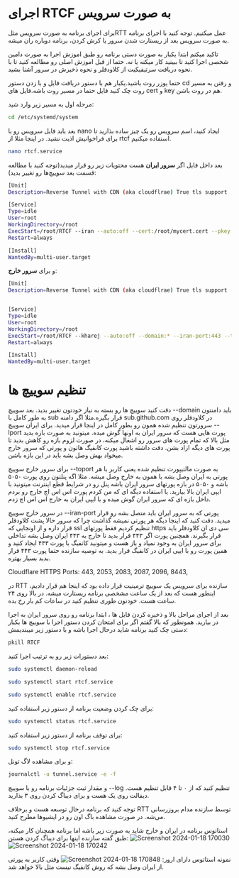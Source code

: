 
# اجرای RTCF به صورت سرویس
برای اجرای برنامه به صورت سرویس مثلRTT عمل میکنیم. توجه کنید با اجرای برنامه به صورت سرویس بعد از ریستارت شدن سرور یا کرش کردن، برنامه دوباره ران میشه.

تاکید میکنم ابتدا یکبار به صورت دستی برنامه رو طبق اموزش اجرا به صورت دامین شخصی اجرا کنید تا ببینید کار میکنه یا نه. حتما از قبل اموزش اصلی رو مطالعه کنید تا با نحوه دریافت سرتیفیکیت از کلاودفلر و نحوه ذخیرش در سرور آشنا بشید.

حتما یوزر روت باشید.یکبار هم با دستور دریافت فایل و با زدن دستور cd و رفتن به مسیر روت چک کنید فایل حتما در مسیر روت باشه.فایل های cert و key هم در روت باشن.

مرحله اول به مسیر زیر وارد شید:
```sh
cd /etc/systemd/system
```

بعد باید فایل سرویس رو با nano ایجاد کنید، اسم سرویس رو یک چیز ساده بذارید تا برای فراخوانیش اذیت نشید. در اینجا مثلا از rtcf  استفاده میکنیم.
```sh
nano rtcf.service
```

بعد داخل فایل اگر **سرور ایران** هست محتویات زیر رو قرار میدید(توجه کنید با مطالعه قسمت بعد سوییچ‌ها رو تغییر بدید):

```sh
[Unit]
Description=Reverse Tunnel with CDN (aka cloudflrae) True tls support

[Service]
Type=idle
User=root
WorkingDirectory=/root
ExecStart=/root/RTCF --iran --auto:off --cert:/root/mycert.cert --pkey:/root/mykey.key --domain:* --lport:23-65535  --password:123456a --terminate:24
Restart=always

[Install]
WantedBy=multi-user.target
```

و برای **سرور خارج**:

```sh
[Unit]
Description=Reverse Tunnel with CDN (aka cloudflrae) True tls support


[Service]
Type=idle
User=root
WorkingDirectory=/root
ExecStart=/root/RTCF --kharej --auto:off --domain:* --iran-port:443 --toip:127.0.0.1 --toport:multiport --password:123456a --terminate:24
Restart=always

[Install]
WantedBy=multi-user.target
```
# تنظیم سوییچ ها

دقت کنید سوییچ ها رو بسته به نیاز خودتون تغییر بدید. بعد سوییچ --domain باید دامنتون به طور کامل با sub قرار بگیره.مثلا اگر دامنه sub.github.com در کلاودفلر روی سرورتون تنظیم شده همون رو بطور کامل در اینجا قرار میدید. برای ایران سوییچ --lport پورت هایی هست که سرور ایران به اونها گوش میده. میتونید به صورت بازه بدید مثل بالا که تمام پورت های سرور رو اشغال میکنه، در صورت لزوم بازه رو کاهش بدید تا پورت های دیگه ازاد بشن. دقت داشته باشید پورت کانفیگ هاتون و پورتی که سرور خارج میخواد بهش وصل بشه باید در این بازه باشن.

برای سرور خارج سوییچ --toport به صورت مالتیپورت تنظیم شده یعنی کاربر با هر پورتی به ایران وصل بشه با همون به خارج وصل میشه. مثلا اگه پنلتون روی پورت ۵۰۵۰ باشه و ۵۰۵۰ در بازه پورتهای سرور ایران باشه پنل رو در شرایط قطع اینترنت میتونید با ایپی ایران بالا بیارید. یا استفاده دیگه ای که من کردم پورت اس اس اچ خارج رو بردم داخل بازه ای که سرور ایران گوش میده و با ایپی ایران به خارج اس اس اچ زدم.

در سرور خارج سوییچ --iran-port پورتی که به سرور ایران باید متصل بشه رو قرار میدید. دقت کنید که اینجا دیگه هر پورتی نمیشه گذاشت چرا که سرور حالا پشت کلاودفلر قرار داره و از اونجایی که ssl تنظیم کردیم فقط پورتهای https سی دی ان کلاودفلر باید قرار بگیرند. همچنین پورت اگر ۴۴۳ قرار بدید تا خارج به ۴۴۳ ایران وصل بشه تداخلی برای سرور ایران به وجود نمیاد و باز هست و میتونید کانفیگ با پورت ۴۴۳ ایجاد کنید و همین پورت رو با ایپی ایران در کانفیگ قرار بدید. به توصیه سازنده حتما پورت ۴۴۳ قرار بدید بسیار بهتره.

Cloudflare HTTPS Ports: 443, 2053, 2083, 2087, 2096, 8443,

در RTT سازنده برای سرویس یک سوییچ ترمینیت قرار داده بود که اینجا هم قرار دادیم، اینطور هست که بعد از یک ساعت مشخصی برنامه ریستارت میشه. در بالا روی ۲۴ ساعت هست. خودتون طوری تنظیم کنید در ساعات کم بار رخ بده.

بعد از اجرای مراحل بالا و ذخیره کردن فایل ها ، ابتدا برنامه رو روی سرور ایران به اجرا در بیارید. همونطور که بالا گفتم اگر برای امتحان کردن دستور اجرا با سوییچ ها یکبار دستی چک کنید برنامه شاید درحال اجرا باشه و با دستور زیر میبندیمش:
```sh
pkill RTCF
```
بعد دستورات زیر رو به ترتیب اجرا کنید:

```sh
sudo systemctl daemon-reload
```
```sh
sudo systemctl start rtcf.service
```
```sh
sudo systemctl enable rtcf.service
```

برای چک کردن وضعیت برنامه از دستور زیر استفاده کنید:

```sh
sudo systemctl status rtcf.service
```

برای توقف برنامه از دستور زیر استفاده کنید:

```sh
sudo systemctl stop rtcf.service
```

و برای مشاهده لاگ تونل:

```sh
journalctl -u tunnel.service -e -f
```

و مقدار ثبت جزئیات برنامه رو با سوییچ --log تنظیم کنید که از ۰ تا ۴ قابل تنظیم هست. دیفالت روی یک هست و برای دیباگ کردن روی ۳ بذارید.

توجه کنید که برنامه درحال توسعه هست و برخلاف RTT توسط سازنده مدام بروزرسانی می‌شه. در صورت مشاهده باگ اون رو در ایشیوها مطرح کنید.

استاتوس برنامه در ایران و خارج شاید به صورت زیر باشه اما برنامه همچنان کار میکنه، طبق گفته سازنده اینها برای دیباگ کردن هستن:
![Screenshot 2024-01-18 170030](https://github.com/radkesvat/RTCF/assets/83896125/dceceec1-7f0a-4e8d-af00-8e99ddab6852)
![Screenshot 2024-01-18 170242](https://github.com/radkesvat/RTCF/assets/83896125/b9696869-3106-4400-a2a5-b48c133bbf25)

نمونه استاتوس دارای ارور:
![Screenshot 2024-01-18 170848](https://github.com/radkesvat/RTCF/assets/83896125/33ef3be0-3c44-4f78-84f3-50c5d0f3fbb5)
وقتی کاربر به پورتی از ایران وصل بشه که روش کانفیگ نیست مثل بالا خواهد شد.

